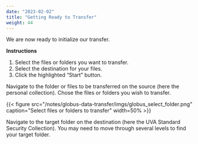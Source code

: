 ```yaml
---
date: "2023-02-02"
title: "Getting Ready to Transfer"
weight: 44
---
```


We are now ready to initialize our transfer.

**Instructions**

1. Select the files or folders you want to transfer.
2. Select the destination for your files.
3. Click the highlighted “Start” button.

Navigate to the folder or files to be transferred on the source (here the personal collection).  Chose the files or folders you wish to transfer.

{{< figure src="/notes/globus-data-transfer/imgs/globus_select_folder.png" caption="Select files or folders to transfer" width=50% >}}

Navigate to the target folder on the destination (here the UVA Standard Security Collection).  You may need to move through several levels to find your target folder.
